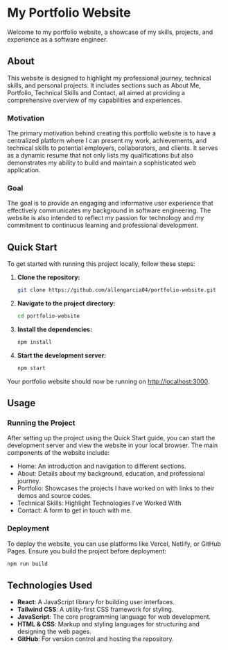 # My Portfolio Website

Welcome to my portfolio website, a showcase of my skills, projects, and experience as a software engineer.

## About

This website is designed to highlight my professional journey, technical skills, and personal projects. It includes sections such as About Me, Portfolio, Technical Skills and Contact, all aimed at providing a comprehensive overview of my capabilities and experiences.

### Motivation
The primary motivation behind creating this portfolio website is to have a centralized platform where I can present my work, achievements, and technical skills to potential employers, collaborators, and clients. It serves as a dynamic resume that not only lists my qualifications but also demonstrates my ability to build and maintain a sophisticated web application.

### Goal
The goal is to provide an engaging and informative user experience that effectively communicates my background in software engineering. The website is also intended to reflect my passion for technology and my commitment to continuous learning and professional development.

## Quick Start

To get started with running this project locally, follow these steps:

1. **Clone the repository:**

    ```bash
    git clone https://github.com/allengarcia04/portfolio-website.git
    ```

2. **Navigate to the project directory:**

    ```bash
    cd portfolio-website
    ```

3. **Install the dependencies:**

    ```bash
    npm install
    ```

4. **Start the development server:**

    ```bash
    npm start
    ```

Your portfolio website should now be running on [http://localhost:3000](http://localhost:3000).

## Usage

### Running the Project
After setting up the project using the Quick Start guide, you can start the development server and view the website in your local browser. The main components of the website include:

- Home: An introduction and navigation to different sections.
- About: Details about my background, education, and professional journey.
- Portfolio: Showcases the projects I have worked on with links to their demos and source codes.
- Technical Skills: Highlight Technologies I've Worked With 
- Contact: A form to get in touch with me.

### Deployment
To deploy the website, you can use platforms like Vercel, Netlify, or GitHub Pages. Ensure you build the project before deployment:

```bash
npm run build
```

## Technologies Used
- **React**: A JavaScript library for building user interfaces.
- **Tailwind CSS**: A utility-first CSS framework for styling.
- **JavaScript**: The core programming language for web development.
- **HTML & CSS**: Markup and styling languages for structuring and designing the web pages.
- **GitHub**: For version control and hosting the repository.
